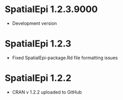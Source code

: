 # SpatialEpi 1.2.3.9000

* Development version



# SpatialEpi 1.2.3

* Fixed SpatialEpi-package.Rd file formatting issues



# SpatialEpi 1.2.2

* CRAN v 1.2.2 uploaded to GitHub